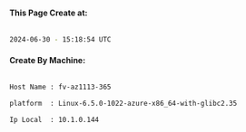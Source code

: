 
   
#### This Page Create at:

```bash

2024-06-30 - 15:18:54 UTC

```

#### Create By Machine:

```bash

Host Name : fv-az1113-365

platform  : Linux-6.5.0-1022-azure-x86_64-with-glibc2.35

Ip Local  : 10.1.0.144

```

